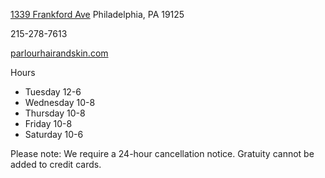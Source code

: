 
[1339 Frankford Ave](http://maps.google.com)
Philadelphia, PA 19125

215-278-7613

[parlourhairandskin.com](http://parlourhairandskin.com)

Hours 
- Tuesday 12-6 
- Wednesday 10-8
- Thursday 10-8
- Friday 10-8 
- Saturday 10-6

Please note: We require a 24-hour cancellation notice.
Gratuity cannot be added to credit cards.